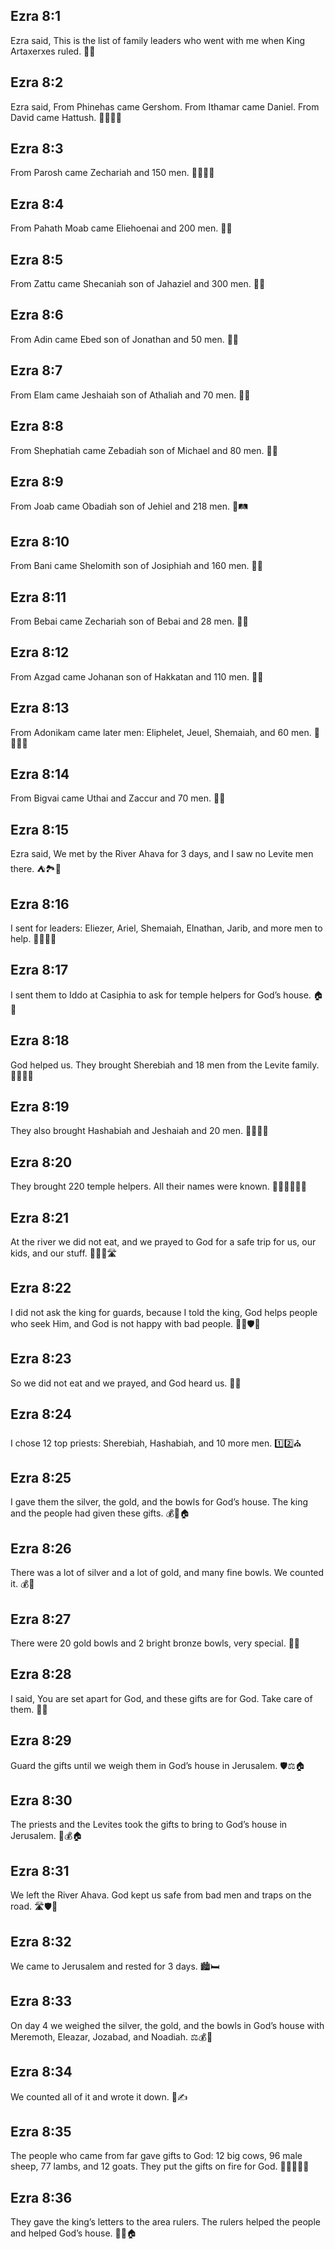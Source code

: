 ## Ezra 8:1
Ezra said, This is the list of family leaders who went with me when King Artaxerxes ruled. 📜👣
## Ezra 8:2
Ezra said, From Phinehas came Gershom. From Ithamar came Daniel. From David came Hattush. 🧑‍🤝‍🧑📜
## Ezra 8:3
From Parosh came Zechariah and 150 men. 🔢🧑‍🤝‍🧑
## Ezra 8:4
From Pahath Moab came Eliehoenai and 200 men. 🔢👣
## Ezra 8:5
From Zattu came Shecaniah son of Jahaziel and 300 men. 🔢💪
## Ezra 8:6
From Adin came Ebed son of Jonathan and 50 men. 🔢🙂
## Ezra 8:7
From Elam came Jeshaiah son of Athaliah and 70 men. 🔢🚶
## Ezra 8:8
From Shephatiah came Zebadiah son of Michael and 80 men. 🔢🧍
## Ezra 8:9
From Joab came Obadiah son of Jehiel and 218 men. 🔢🛤️
## Ezra 8:10
From Bani came Shelomith son of Josiphiah and 160 men. 🔢👣
## Ezra 8:11
From Bebai came Zechariah son of Bebai and 28 men. 🔢🙂
## Ezra 8:12
From Azgad came Johanan son of Hakkatan and 110 men. 🔢🚶
## Ezra 8:13
From Adonikam came later men: Eliphelet, Jeuel, Shemaiah, and 60 men. 🔢🧑‍🤝‍🧑
## Ezra 8:14
From Bigvai came Uthai and Zaccur and 70 men. 🔢🙂
## Ezra 8:15
Ezra said, We met by the River Ahava for 3 days, and I saw no Levite men there. ⛺🏞️🔎
## Ezra 8:16
I sent for leaders: Eliezer, Ariel, Shemaiah, Elnathan, Jarib, and more men to help. 📨🧑‍🤝‍🧑
## Ezra 8:17
I sent them to Iddo at Casiphia to ask for temple helpers for God’s house. 🏠🙏
## Ezra 8:18
God helped us. They brought Sherebiah and 18 men from the Levite family. 🙌🧑‍🤝‍🧑
## Ezra 8:19
They also brought Hashabiah and Jeshaiah and 20 men. 🧑‍🤝‍🧑🙂
## Ezra 8:20
They brought 220 temple helpers. All their names were known. 🧑‍🔧🧑‍🔧🧑‍🔧
## Ezra 8:21
At the river we did not eat, and we prayed to God for a safe trip for us, our kids, and our stuff. 🚫🍞🙏🛣️
## Ezra 8:22
I did not ask the king for guards, because I told the king, God helps people who seek Him, and God is not happy with bad people. 👑🚫🛡️🙏
## Ezra 8:23
So we did not eat and we prayed, and God heard us. 🙏😊
## Ezra 8:24
I chose 12 top priests: Sherebiah, Hashabiah, and 10 more men. 1️⃣2️⃣⛪
## Ezra 8:25
I gave them the silver, the gold, and the bowls for God’s house. The king and the people had given these gifts. 💰🥣🏠
## Ezra 8:26
There was a lot of silver and a lot of gold, and many fine bowls. We counted it. 💰🔢
## Ezra 8:27
There were 20 gold bowls and 2 bright bronze bowls, very special. 🥣✨
## Ezra 8:28
I said, You are set apart for God, and these gifts are for God. Take care of them. 🙏👐
## Ezra 8:29
Guard the gifts until we weigh them in God’s house in Jerusalem. 🛡️⚖️🏠
## Ezra 8:30
The priests and the Levites took the gifts to bring to God’s house in Jerusalem. 🚶💰🏠
## Ezra 8:31
We left the River Ahava. God kept us safe from bad men and traps on the road. 🛣️🛡️🙏
## Ezra 8:32
We came to Jerusalem and rested for 3 days. 🏙️🛏️
## Ezra 8:33
On day 4 we weighed the silver, the gold, and the bowls in God’s house with Meremoth, Eleazar, Jozabad, and Noadiah. ⚖️💰🥣
## Ezra 8:34
We counted all of it and wrote it down. 🔢✍️
## Ezra 8:35
The people who came from far gave gifts to God: 12 big cows, 96 male sheep, 77 lambs, and 12 goats. They put the gifts on fire for God. 🐄🐏🐑🐐🔥
## Ezra 8:36
They gave the king’s letters to the area rulers. The rulers helped the people and helped God’s house. 📜🤝🏠
